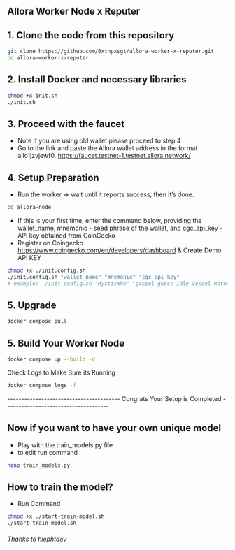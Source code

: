 ## Allora Worker Node x Reputer 

## 1. Clone the code from this repository

```bash
git clone https://github.com/0xtnpxsgt/allora-worker-x-reputer.git
cd allora-worker-x-reputer
```

## 2. Install Docker and necessary libraries

```bash
chmod +x init.sh
./init.sh
```

## 3. Proceed with the faucet
- Note if you are using old wallet please proceed to step 4
- Go to the link and paste the Allora wallet address in the format allo1jzvjewf0..https://faucet.testnet-1.testnet.allora.network/



## 4. Setup Preparation
- Run the worker => wait until it reports success, then it’s done.
```bash
cd allora-node
```

- If this is your first time, enter the command below, providing the wallet_name, mnemonic - seed phrase of the wallet, and cgc_api_key - API key obtained from CoinGecko
- Register on Coingecko https://www.coingecko.com/en/developers/dashboard & Create Demo API KEY
```bash
chmod +x ./init.config.sh
./init.config.sh "wallet_name" "mnemonic" "cgc_api_key"
# example: ./init.config.sh "MysticWho" "gospel guess idle vessel motor step xxx xxx xxx xxx xxx xxx" "GC-xxxxxx"
```

## 5. Upgrade
```bash
docker compose pull
```


## 5. Build Your Worker Node
```bash
docker compose up --build -d 
```

Check Logs to Make Sure its Running
```bash
docker compose logs -f 
```

---------------------------------------- Congrats Your Setup is Completed -------------------------------------


## Now if you want to have your own unique model
- Play with the train_models.py file
- to edit run command 

```bash
nano train_models.py 
```

## How to train the model?

- Run Command
```bash
chmod +x ./start-train-model.sh
./start-train-model.sh
```


###### Thanks to hiephtdev 
